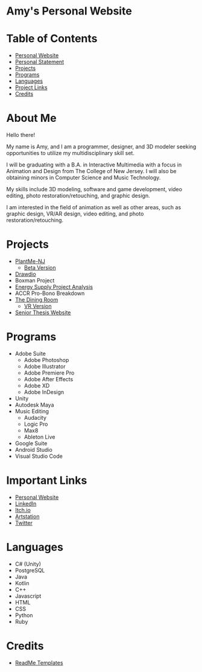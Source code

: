 # Amy's Personal Website

# Table of Contents
- [Personal Website](https://a-vargas-gp.github.io/)
- [Personal Statement](#about-me)
- [Projects](#projects)
- [Programs](#programs)
- [Languages](#languages)
- [Project Links](#important-links)
- [Credits](#credits)

# About Me
Hello there!

My name is Amy, and I am a programmer, designer, and 3D modeler seeking opportunities to utilize my multidisciplinary skill set.

I will be graduating with a B.A. in Interactive Multimedia with a focus in Animation and Design from The College of New Jersey. I will also be obtaining minors in Computer Science and Music Technology.

My skills include 3D modeling, software and game development, video editing, photo restoration/retouching, and graphic design.

I am interested in the field of animation as well as other areas, such as graphic design, VR/AR design, video editing, and photo restoration/retouching.

# Projects
- [PlantMe-NJ](https://github.com/A-Vargas-GP/PlantMe-NJ_Application)
    - [Beta Version](https://github.com/A-Vargas-GP/Plant4U-MicroThesis)
- [Drawdio](https://github.com/A-Vargas-GP/Drawdio-Application)
- Boxman Project
- [Energy Supply Project Analysis](https://github.com/A-Vargas-GP/cab-project-02-1)
- ACCR Pro-Bono Breakdown
- [The Dining Room](https://www.artstation.com/artwork/D5wlx9)
    - [VR Version](https://github.com/A-Vargas-GP/Dining-Room-VR)
- [Senior Thesis Website](https://www.immseniorshow.com/amy-vargas)

# Programs
- Adobe Suite
    - Adobe Photoshop
    - Adobe Illustrator
    - Adobe Premiere Pro
    - Adobe After Effects
    - Adobe XD
    - Adobe InDesign
- Unity
- Autodesk Maya
- Music Editing
    - Audacity
    - Logic Pro
    - Max8
    - Ableton Live
- Google Suite
- Android Studio
- Visual Studio Code

# Important Links
- [Personal Website](https://a-vargas-gp.github.io/)
- [LinkedIn](https://www.linkedin.com/in/vargas-amy)
- [Itch.io](https://a-varg.itch.io)
- [Artstation](https://www.artstation.com/vargas-a9)
- [Twitter](https://twitter.com/Panic_3DArt)

# Languages
- C# (Unity)
- PostgreSQL
- Java
- Kotlin
- C++
- Javascript
- HTML
- CSS
- Python
- Ruby

# Credits
- [ReadMe Templates](https://github.com/othneildrew/Best-README-Template)